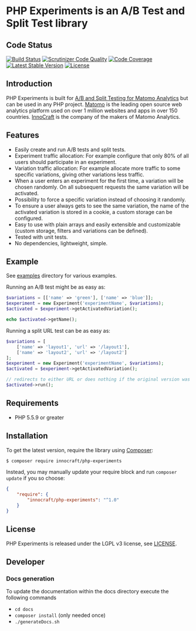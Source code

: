 PHP Experiments is an A/B Test and Split Test library
=========================

## Code Status

[![Build Status](https://travis-ci.org/innocraft/php-experiments.svg?branch=master)](https://travis-ci.org/innocraft/php-experiments)
[![Scrutinizer Code Quality](https://img.shields.io/scrutinizer/g/innocraft/php-experiments.svg)](https://scrutinizer-ci.com/g/innocraft/php-experiments?branch=master)
[![Code Coverage](https://scrutinizer-ci.com/g/innocraft/php-experiments/badges/coverage.png?b=master)](https://scrutinizer-ci.com/g/innocraft/php-experiments/?branch=master)
[![Latest Stable Version](https://poser.pugx.org/innocraft/php-experiments/v/stable)](https://packagist.org/packages/innocraft/php-experiments)
[![License](https://poser.pugx.org/innocraft/php-experiments/license)](https://packagist.org/packages/innocraft/php-experiments)

## Introduction 

PHP Experiments is built for [A/B and Split Testing for Matomo Analytics](https://www.ab-tests.net) but can be used in any 
PHP project. [Matomo](https://matomo.org) is the leading open source web analytics platform used on over 1 million 
websites and apps in over 150 countries. [InnoCraft](https://www.innocraft.com) is the company of the makers of Matomo Analytics.

## Features

* Easily create and run A/B tests and split tests.
* Experiment traffic allocation: For example configure that only 80% of all users should participate in an experiment.
* Variation traffic allocation: For example allocate more traffic to some specific variations, giving other variations less traffic.
* When a user enters an experiment for the first time, a variation will be chosen randomly. On all subsequent requests the same variation will be activated.
* Possibility to force a specific variation instead of choosing it randomly.
* To ensure a user always gets to see the same variation, the name of the activated variation is stored in a cookie, a custom storage can be configured.
* Easy to use with plain arrays and easily extensible and customizable (custom storage, filters and variations can be defined).
* Tested with unit tests.
* No dependencies, lightweight, simple.

## Example

See [examples](examples) directory for various examples. 

Running an A/B test might be as easy as:

```php
$variations = [['name' => 'green'], ['name' => 'blue']];
$experiment = new Experiment('experimentName', $variations);
$activated = $experiment->getActivatedVariation();

echo $activated->getName();
```

Running a split URL test can be as easy as:

```php
$variations = [
    ['name' => 'layout1', 'url' => '/layout1'], 
    ['name' => 'layout2', 'url' => '/layout2']
];
$experiment = new Experiment('experimentName', $variations);
$activated = $experiment->getActivatedVariation();

// redirects to either URL or does nothing if the original version was activated
$activated->run();
```

## Requirements

* PHP 5.5.9 or greater

## Installation

To get the latest version, require the library using [Composer](https://getcomposer.org):

```bash
$ composer require innocraft/php-experiments
```

Instead, you may manually update your require block and run `composer update` if you so choose:

```json
{
    "require": {
        "innocraft/php-experiments": "^1.0"
    }
}
```

## License

PHP Experiments is released under the LGPL v3 license, see [LICENSE](LICENSE).

## Developer

### Docs generation

To update the documentation within the docs directory execute the following commands

* `cd docs`
* `composer install` (only needed once)
* `./generateDocs.sh`